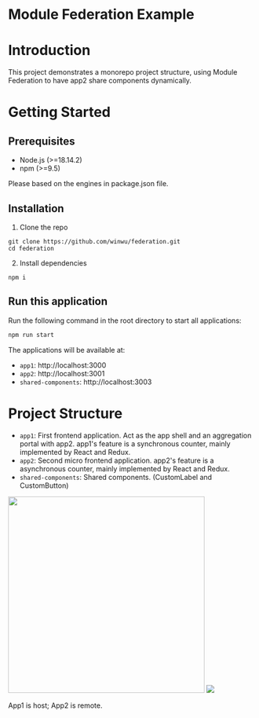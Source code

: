 # Module Federation Example

# Introduction

This project demonstrates a monorepo project structure,  using Module Federation to have app2 share components dynamically.


# Getting Started

## Prerequisites

* Node.js (>=18.14.2)
* npm (>=9.5)

Please based on the engines in package.json file.


## Installation

1. Clone the repo

```
git clone https://github.com/winwu/federation.git
cd federation

```

2. Install dependencies


```
npm i
```

## Run this application

Run the following command in the root directory to start all applications:

```bash
npm run start
```


The applications will be available at:

- `app1`: http://localhost:3000
- `app2`: http://localhost:3001
- `shared-components`: http://localhost:3003


# Project Structure

- `app1`: First frontend application. Act as the app shell and an aggregation portal with app2. app1's feature is a synchronous counter, mainly implemented by React and Redux.
- `app2`: Second micro frontend application. app2's feature is a asynchronous counter, mainly implemented by React and Redux.
- `shared-components`: Shared components. (CustomLabel and CustomButton)

<img src="../main/assets/workspace.png?raw=true" width="400">

<img src="../main/assets/app1_app2.jpg?raw=true">

App1 is host; App2 is remote.